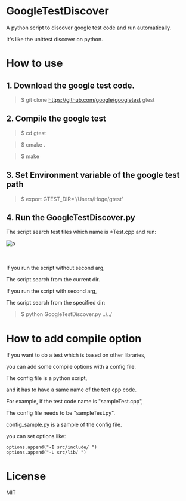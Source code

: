 # GoogleTestDiscover

A python script to discover google test code and run automatically.

It's like the unittest discover on python.

# How to use

## 1. Download the google test code.

> $ git clone https://github.com/google/googletest gtest


## 2. Compile the google test

> $ cd  gtest

> $ cmake .

> $ make


## 3. Set Environment variable of the google test path

> $ export GTEST_DIR='/Users/Hoge/gtest'

 

## 4. Run the GoogleTestDiscover.py

The script search test files which name is *Test.cpp and run:

![a](http://cdn-ak.f.st-hatena.com/images/fotolife/m/meison_amsl/20160302/20160302203251.png)

　

If you run the script without second arg,

The script search from the current dir.

If you run the script with second arg,

The script search from the specified dir:

> $ python GoogleTestDiscover.py ../../


# How to add compile option 

If you want to do a test which is based on other libraries, 
   
you can add some compile options with a config file.

The config file is a python script,

and it has to have a same name of the test cpp code.

For example, if the test code name is "sampleTest.cpp",

The config file needs to be "sampleTest.py".

  

config_sample.py is a sample of the config file.

you can set options like:

    options.append("-I src/include/ ")
    options.append("-L src/lib/ ")



# License

MIT
